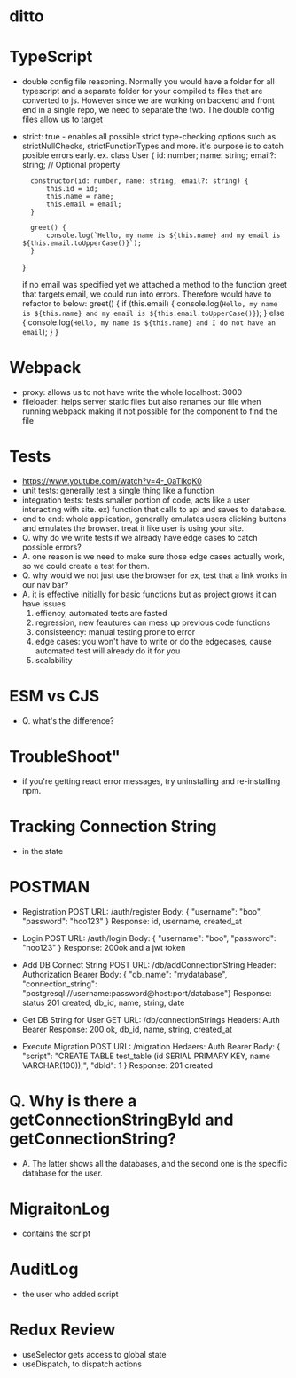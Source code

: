 # ditto

# TypeScript

- double config file reasoning. Normally you would have a folder for all typescript and a separate folder for your compiled ts files that are converted to js. However since we are working on backend and front end
  in a single repo, we need to separate the two. The double config files allow us to target
- strict: true - enables all possible strict type-checking options such as strictNullChecks, strictFunctionTypes and more. it's purpose is to catch posible errors early.
  ex.
  class User {
  id: number;
  name: string;
  email?: string; // Optional property

        constructor(id: number, name: string, email?: string) {
            this.id = id;
            this.name = name;
            this.email = email;
        }

        greet() {
            console.log(`Hello, my name is ${this.name} and my email is ${this.email.toUpperCase()}`);
        }

  }

  if no email was specified yet we attached a method to the function greet that targets email, we could run into errors. Therefore would have to refactor to below:
  greet() {
  if (this.email) {
  console.log(`Hello, my name is ${this.name} and my email is ${this.email.toUpperCase()}`);
  } else {
  console.log(`Hello, my name is ${this.name} and I do not have an email`);
  }
  }

# Webpack

- proxy: allows us to not have write the whole localhost: 3000
- fileloader: helps server static files but also renames our file when running webpack making it not possible for the component to find the file

# Tests

- https://www.youtube.com/watch?v=4-_0aTlkqK0
- unit tests: generally test a single thing like a function
- integration tests: tests smaller portion of code, acts like a user interacting with site. ex) function that calls to api and saves to database.
- end to end: whole application, generally emulates users clicking buttons and emulates the browser. treat it like user is using your site.
- Q. why do we write tests if we already have edge cases to catch possible errors?
- A. one reason is we need to make sure those edge cases actually work, so we could create a test for them.
- Q. why would we not just use the browser for ex, test that a link works in our nav bar?
- A. it is effective initially for basic functions but as project grows it can have issues
  1. effiency, automated tests are fasted
  2. regression, new feautures can mess up previous code functions
  3. consisteency: manual testing prone to error
  4. edge cases: you won't have to write or do the edgecases, cause automated test will already do it for you
  5. scalability

# ESM vs CJS

- Q. what's the difference?

# TroubleShoot"

- if you're getting react error messages, try uninstalling and re-installing npm.

# Tracking Connection String

- in the state

# POSTMAN

- Registration
  POST
  URL: /auth/register
  Body: { "username": "boo", "password": "hoo123" }
  Response: id, username, created_at

- Login
  POST
  URL: /auth/login
  Body: { "username": "boo", "password": "hoo123" }
  Response: 200ok and a jwt token

- Add DB Connect String
  POST
  URL: /db/addConnectionString
  Header: Authorization Bearer <login jwt token>
  Body: { "db_name": "mydatabase", "connection_string": "postgresql://username:password@host:port/database"}
  Response: status 201 created, db_id, name, string, date

- Get DB String for User
  GET
  URL: /db/connectionStrings
  Headers: Auth Bearer <jwt token>
  Response: 200 ok, db_id, name, string, created_at

- Execute Migration
  POST
  URL: /migration
  Hedaers: Auth Bearer <jwt>
  Body: {
  "script": "CREATE TABLE test_table (id SERIAL PRIMARY KEY, name VARCHAR(100));",
  "dbId": 1
  }
  Response: 201 created

# Q. Why is there a getConnectionStringById and getConnectionString?

- A. The latter shows all the databases, and the second one is the specific database for the user.

# MigraitonLog

- contains the script

# AuditLog

- the user who added script

# Redux Review

- useSelector gets access to global state
- useDispatch, to dispatch actions
